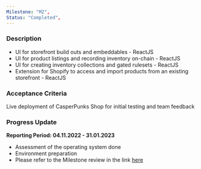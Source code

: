 ```yaml
---
Milestone: "M2",
Status: "Completed",
---
```

<!--lang:en--> 
### Description

- UI for storefront build outs and embeddables - ReactJS 
- UI for product listings and recording inventory on-chain - ReactJS 
- UI for creating inventory collections and gated rulesets - ReactJS
- Extension for Shopify to access and import products from an existing storefront - ReactJS


### Acceptance Criteria

Live deployment of CasperPunks Shop for initial testing and team feedback

### Progress Update

**Reporting Period: 04.11.2022 - 31.01.2023**

- Assessment of the operating system done
- Environment preparation
- Please refer to the Milestone review in the link [here](https://casper-association.atlassian.net/wiki/spaces/DropLinked/pages/284229635/Milestone+1)


